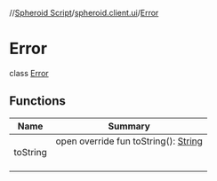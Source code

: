//[Spheroid Script](../../index.md)/[spheroid.client.ui](../index.md)/[Error](index.md)



# Error  
 class [Error](index.md)   


## Functions  
  
|  Name|  Summary| 
|---|---|
| toString| open override fun toString(): [String](../../spheroid/-string/index.md)  <br><br><br>

